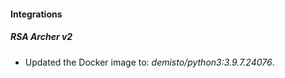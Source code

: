 #### Integrations
##### RSA Archer v2
- Updated the Docker image to: *demisto/python3:3.9.7.24076*.
